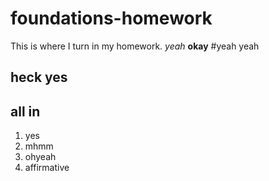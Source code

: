 # foundations-homework
This is where I turn in my homework. 
*yeah*
**okay**
#yeah yeah
## heck yes 
## all in 
1. yes
2. mhmm
3. ohyeah 
4. affirmative 
